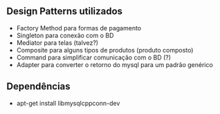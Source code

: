 ## Design Patterns utilizados

- Factory Method para formas de pagamento
- Singleton para conexão com o BD
- Mediator para telas (talvez?)
- Composite para alguns tipos de produtos (produto composto)
- Command para simplificar comunicação com o BD (?)
- Adapter para converter o retorno do mysql para um padrão genérico

## Dependências
- apt-get install libmysqlcppconn-dev